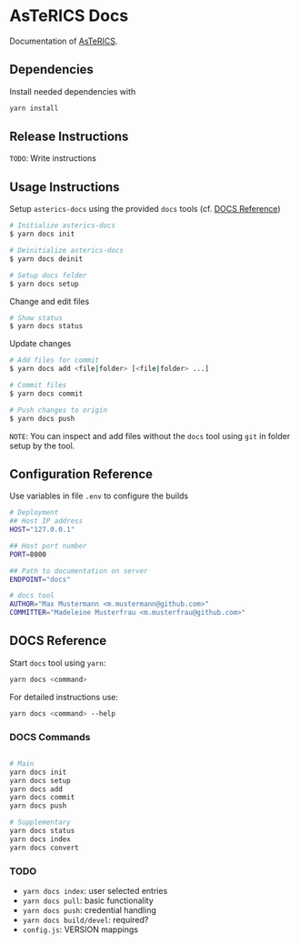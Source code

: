 # AsTeRICS Docs

Documentation of [AsTeRICS](https://github.com/asterics/AsTeRICS.git).

## Dependencies

Install needed dependencies with

```bash
yarn install
```

## Release Instructions

`TODO`: Write instructions

## Usage Instructions

Setup `asterics-docs` using the provided `docs` tools (cf. [DOCS Reference](#DOCS-Reference))

```bash
# Initialize asterics-docs
$ yarn docs init

# Deinitialize asterics-docs
$ yarn docs deinit

# Setup docs folder
$ yarn docs setup
```

Change and edit files

```bash
# Show status
$ yarn docs status
```

Update changes

```bash
# Add files for commit
$ yarn docs add <file|folder> [<file|folder> ...]

# Commit files
$ yarn docs commit

# Push changes to origin
$ yarn docs push
```

`NOTE`:
You can inspect and add files without the `docs` tool using `git` in folder setup by the tool.

## Configuration Reference

Use variables in file `.env` to configure the builds

```bash
# Deployment
## Host IP address
HOST="127.0.0.1"

## Host port number
PORT=8000

## Path to documentation on server
ENDPOINT="docs"

# docs tool
AUTHOR="Max Mustermann <m.mustermann@github.com>"
COMMITTER="Madeleine Musterfrau <m.musterfrau@github.com>"
```

## DOCS Reference

Start `docs` tool using `yarn`:

```bash
yarn docs <command>
```

For detailed instructions use:

```bash
yarn docs <command> --help
```

### DOCS Commands

```bash

# Main
yarn docs init
yarn docs setup
yarn docs add
yarn docs commit
yarn docs push

# Supplementary
yarn docs status
yarn docs index
yarn docs convert
```
### TODO

* `yarn docs index`: user selected entries
* `yarn docs pull`: basic functionality
* `yarn docs push`: credential handling
* `yarn docs build/devel`: required?
* `config.js`: VERSION mappings